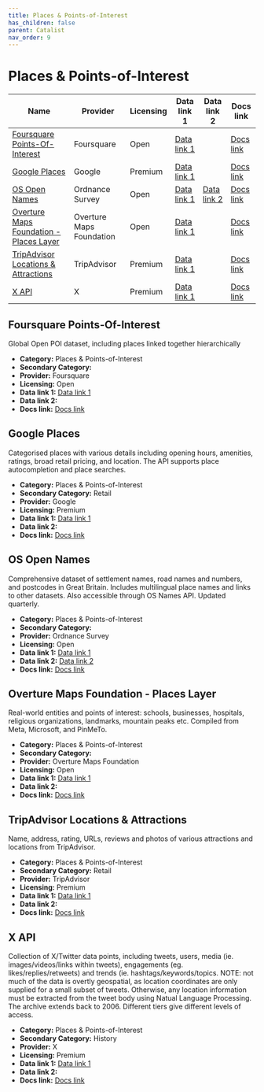 ```yaml
---
title: Places & Points-of-Interest
has_children: false
parent: Catalist
nav_order: 9
---
```


# Places & Points-of-Interest

| Name                                                                                | Provider                 | Licensing | Data link 1                                                                                    | Data link 2                                                                                                                       | Docs link                                                                          |
| ----------------------------------------------------------------------------------- | ------------------------ | --------- | ---------------------------------------------------------------------------------------------- | --------------------------------------------------------------------------------------------------------------------------------- | ---------------------------------------------------------------------------------- |
| [Foursquare Points-Of-Interest](#foursquare-points-of-interest)                     | Foursquare               | Open      | [Data link 1](https://docs.foursquare.com/data-products/docs/places-delivery-overview)         |                                                                                                                                   | [Docs link](https://docs.foursquare.com/data-products/docs/places-overview)        |
| [Google Places](#google-places)                                                     | Google                   | Premium   | [Data link 1](https://developers.google.com/maps/documentation/places/web-service/op-overview) |                                                                                                                                   | [Docs link](https://developers.google.com/maps/documentation/places/web-service)   |
| [OS Open Names](#os-open-names)                                                     | Ordnance Survey          | Open      | [Data link 1](https://osdatahub.os.uk/downloads/open/OpenNames)                                | [Data link 2](https://docs.os.uk/os-apis/accessing-os-apis/os-downloads-api/technical-specification/download-an-opendata-product) | [Docs link](https://docs.os.uk/os-downloads/addressing-and-location/os-open-names) |
| [Overture Maps Foundation - Places Layer](#overture-maps-foundation---places-layer) | Overture Maps Foundation | Open      | [Data link 1](https://docs.overturemaps.org/getting-data/)                                     |                                                                                                                                   | [Docs link](https://docs.overturemaps.org/guides/places/)                          |
| [TripAdvisor Locations & Attractions](#tripadvisor-locations-&-attractions)         | TripAdvisor              | Premium   | [Data link 1](https://www.tripadvisor.com/developers?screen=credentials)                       |                                                                                                                                   | [Docs link](https://tripadvisor-content-api.readme.io/reference/overview)          |
| [X API](#x-api)                                                                     | X                        | Premium   | [Data link 1](https://developer.x.com/en/portal/dashboard)                                     |                                                                                                                                   | [Docs link](https://docs.x.com/x-api/introduction)                                 |

## Foursquare Points-Of-Interest

Global Open POI dataset, including places linked together hierarchically

- **Category:** Places & Points-of-Interest
- **Secondary Category:** 
- **Provider:** Foursquare
- **Licensing:** Open
- **Data link 1:** [Data link 1](https://docs.foursquare.com/data-products/docs/places-delivery-overview)
- **Data link 2:** 
- **Docs link:** [Docs link](https://docs.foursquare.com/data-products/docs/places-overview)



## Google Places

Categorised places with various details including opening hours, amenities, ratings, broad retail pricing, and location. The API supports place autocompletion and place searches.

- **Category:** Places & Points-of-Interest
- **Secondary Category:** Retail
- **Provider:** Google
- **Licensing:** Premium
- **Data link 1:** [Data link 1](https://developers.google.com/maps/documentation/places/web-service/op-overview)
- **Data link 2:** 
- **Docs link:** [Docs link](https://developers.google.com/maps/documentation/places/web-service)



## OS Open Names

Comprehensive dataset of settlement names, road names and numbers, and postcodes in Great Britain. Includes multilingual place names and links to other datasets. Also accessible through OS Names API. Updated quarterly.

- **Category:** Places & Points-of-Interest
- **Secondary Category:** 
- **Provider:** Ordnance Survey
- **Licensing:** Open
- **Data link 1:** [Data link 1](https://osdatahub.os.uk/downloads/open/OpenNames)
- **Data link 2:** [Data link 2](https://docs.os.uk/os-apis/accessing-os-apis/os-downloads-api/technical-specification/download-an-opendata-product)
- **Docs link:** [Docs link](https://docs.os.uk/os-downloads/addressing-and-location/os-open-names)



## Overture Maps Foundation - Places Layer

Real-world entities and points of interest: schools, businesses, hospitals, religious organizations, landmarks, mountain peaks etc. Compiled from Meta, Microsoft, and PinMeTo.

- **Category:** Places & Points-of-Interest
- **Secondary Category:** 
- **Provider:** Overture Maps Foundation
- **Licensing:** Open
- **Data link 1:** [Data link 1](https://docs.overturemaps.org/getting-data/)
- **Data link 2:** 
- **Docs link:** [Docs link](https://docs.overturemaps.org/guides/places/)



## TripAdvisor Locations & Attractions

Name, address, rating, URLs, reviews and photos of various attractions and locations from TripAdvisor.

- **Category:** Places & Points-of-Interest
- **Secondary Category:** Retail
- **Provider:** TripAdvisor
- **Licensing:** Premium
- **Data link 1:** [Data link 1](https://www.tripadvisor.com/developers?screen=credentials)
- **Data link 2:** 
- **Docs link:** [Docs link](https://tripadvisor-content-api.readme.io/reference/overview)



## X API

Collection of X/Twitter data points, including tweets, users, media (ie. images/videos/links within tweets), engagements (eg. likes/replies/retweets) and trends (ie. hashtags/keywords/topics. NOTE: not much of the data is overtly geospatial, as location coordinates are only supplied for a small subset of tweets. Otherwise, any location information must be extracted from the tweet body using Natual Language Processing.  The archive extends back to 2006. Different tiers give different levels of access.

- **Category:** Places & Points-of-Interest
- **Secondary Category:** History
- **Provider:** X
- **Licensing:** Premium
- **Data link 1:** [Data link 1](https://developer.x.com/en/portal/dashboard)
- **Data link 2:** 
- **Docs link:** [Docs link](https://docs.x.com/x-api/introduction)
